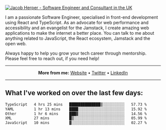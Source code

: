 [![Jacob Herper - Software Engineer and Consultant in the UK](https://res.cloudinary.com/jacobherper/image/upload/v1641506277/gh-image.png)](https://jacobherper.com/)

I am a passionate Software Engineer, specialised in front-end development using React and TypeScript. As an advocate for web performance and accessibility and an evangelist for the Jamstack, I create amazing web applications to make the internet a better place. You can talk to me about anything related to JavaScript, the React ecosystem, Jamstack and the open web.

Always happy to help you grow your tech career through mentorship. Please feel free to reach out, if you need help!

---

<p align="center">
  <strong>More from me:</strong> 
  <a href="https://jacobherper.com/">Website</a> •
  <a href="https://twitter.com/intent/follow?screen_name=jakeherp&tw_p=followbutton">Twitter</a> •
  <a href="https://www.linkedin.com/in/jacobherper/">LinkedIn</a>
</p>

---

## What I've worked on over the last few days:

<!--START_SECTION:waka-->

```txt
TypeScript   4 hrs 25 mins   ██████████████▒░░░░░░░░░░   57.73 %
YAML         1 hr 13 mins    ████░░░░░░░░░░░░░░░░░░░░░   15.92 %
Other        1 hr 6 mins     ███▓░░░░░░░░░░░░░░░░░░░░░   14.56 %
XML          27 mins         █▒░░░░░░░░░░░░░░░░░░░░░░░   05.99 %
JavaScript   10 mins         ▓░░░░░░░░░░░░░░░░░░░░░░░░   02.27 %
```

<!--END_SECTION:waka-->
